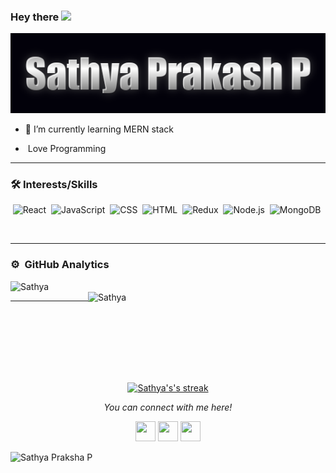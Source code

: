 ### Hey there <img src="https://media.giphy.com/media/hvRJCLFzcasrR4ia7z/giphy.gif" width="25px">

<div align="center" >

	
![Sathya Prakasha P](https://github.com/Sathyaprakashsp666/Sathyaprakashsp666/blob/main/coollogo_com-15304270.png)
	
</div>



- 🌱 I’m currently learning MERN stack
* <img width="16" src="https://about.gitlab.com/images/blogimages/GitLab-Dev.png" alt="" /> Love Programming
 <hr/>

### 🛠 Interests/Skills

 
<div align="center" >
  
  ![React](https://img.shields.io/badge/react%20-%2320232a.svg?&style=for-the-badge&logo=react&logoColor=%2361DAFB)&nbsp;
  ![JavaScript](https://img.shields.io/badge/javascript%20-%23323330.svg?&style=for-the-badge&logo=javascript&logoColor=%23F7DF1E)&nbsp;
  ![CSS](https://img.shields.io/badge/css3%20-%231572B6.svg?&style=for-the-badge&logo=css3&logoColor=white)&nbsp;
  ![HTML](https://img.shields.io/badge/html5%20-%23E34F26.svg?&style=for-the-badge&logo=html5&logoColor=white)&nbsp;
  ![Redux](https://img.shields.io/badge/redux-%23593d88.svg?&style=for-the-badge&logo=redux&logoColor=white)&nbsp;
  ![Node.js](https://img.shields.io/badge/node.js%20-%2343853D.svg?&style=for-the-badge&logo=node.js&logoColor=white)&nbsp;
  ![MongoDB](https://img.shields.io/badge/MongoDB-%234ea94b.svg?&style=for-the-badge&logo=mongodb&logoColor=white)&nbsp;
  
  
  </div>
  
 <br/>
 <hr/>
 


### ⚙️ &nbsp;GitHub Analytics
 <div >
<p><img align="left"  src="https://github-readme-stats.vercel.app/api/top-langs?username=Sathyaprakashsp666&show_icons=true&locale=en&layout=compact&theme=radical" alt="Sathya" width="380" /></p>

<p>&nbsp;<img align="right"  src="https://github-readme-stats.vercel.app/api?username=Sathyaprakashsp666&show_icons=true&locale=en&theme=tokyonight" alt="Sathya" width="380" /></p>
</div>

<!-- <div align="center">
<a href="(https://git.io/streak-stats" title="Go to Source">
      <img align:"left"  src="https://github-readme-streak-stats.herokuapp.com/?user=Sathyaprakashsp666&theme=react&border=61DAFB&fire=DDB80F"/>
 </a>
	</div>
 -->
<hr/>

<br/><br/><br/><br/><br/><br/>
<p align="center">
    <a href="https://github.com/Sathyaprakashsp666/github-readme-streak-stats">
        <img title="🔥 Get streak stats for your profile at git.io/streak-stats" alt="Sathya's's streak" src="https://github-readme-streak-stats.herokuapp.com/?user=Sathyaprakashsp666&theme=black-ice&hide_border=true&stroke=0000&background=060A0CD0"/>
    </a>
</p>

<!-- <a href="https://github.com/Sathyaprakashsp666/github-readme-activity-graph"><img alt=" Sathya's Activity Graph" src="https://activity-graph.herokuapp.com/graph?username=Sathyaprakashsp666&bg_color=0D1117&color=5BCDEC&line=5BCDEC&point=FFFFFF&hide_border=true" /></a> -->


 <p align="center">
  <i>You can connect with me here!</i>
  <p align="center">
    <a href="https://twitter.com/745c38649fd049f/" alt="Twitter"><img height="32" width="32" src="https://cdn.jsdelivr.net/npm/simple-icons@v3/icons/twitter.svg"/></a>
    <a href="https://www.linkedin.com/in/sathya-prakasha-p-2990b412b" alt="Linkedin"><img height="32" width="32" src="https://cdn.jsdelivr.net/npm/simple-icons@v3/icons/linkedin.svg" /></a>
    <a href="https://github.com/Sathyaprakashsp666" alt="GitHub"><img height="32" width="32" src="https://cdn.jsdelivr.net/npm/simple-icons@v3/icons/github.svg" /></a>
<!--     <a href="" alt="Medium"><img height="32" width="32" src="https://cdn.jsdelivr.net/npm/simple-icons@v3/icons/medium.svg" /></a> -->
  </p>
</p>

![Sathya Praksha P](https://raw.githubusercontent.com/Trilokia/Trilokia/379277808c61ef204768a61bbc5d25bc7798ccf1/bottom_header.svg)

